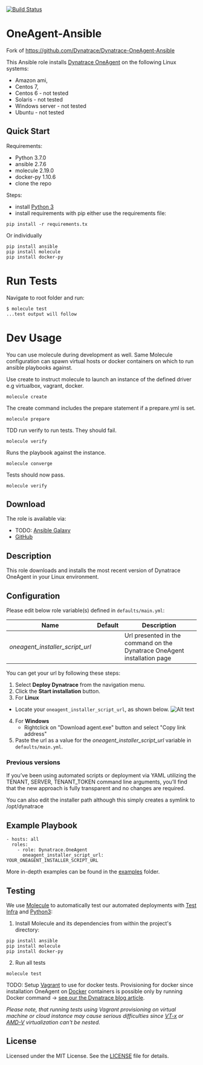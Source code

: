 [![Build Status](https://travis-ci.org/redoceantechnology/Dynatrace-OneAgent-Ansible.svg?branch=development)](https://travis-ci.org/redoceantechnology/Dynatrace-OneAgent-Ansible)
# OneAgent-Ansible
 Fork of https://github.com/Dynatrace/Dynatrace-OneAgent-Ansible

This Ansible role installs [Dynatrace OneAgent](http://www.dynatrace.com) on the following Linux systems:
- Amazon ami,
- Centos 7,
- Centos 6 - not tested
- Solaris - not tested
- Windows server - not tested
- Ubuntu - not tested

## Quick Start
Requirements:
- Python 3.7.0
- ansible 2.7.6
- molecule 2.19.0
- docker-py 1.10.6
- clone the repo

Steps:
- install [Python 3](https://www.python.org/downloads/)
- install requirements
with pip either use the requirements file:
```
pip install -r requirements.tx
```
Or individually
```
pip install ansible
pip install molecule
pip install docker-py
```

# Run Tests
Navigate to root folder and run:
```
$ molecule test
...test output will follow
```

# Dev Usage
You can use molecule during development as well.
Same Molecule configuration can spawn virtual hosts or docker containers on which to run ansible playbooks against.

Use create to instruct molecule to launch an instance of the defined driver e.g virtualbox, vagrant, docker.
```
molecule create
```

The create command includes the prepare statement if a prepare.yml is set.
```
molecule prepare
```

TDD run verify to run tests. They should fail.
```
molecule verify
```

Runs the playbook against the instance.
```
molecule converge
```

Tests should now pass.
```
molecule verify
```

## Download
The role is available via:

- TODO: [Ansible Galaxy]()
- [GitHub](https://github.com/redoceantechnology/Dynatrace-OneAgent-Ansible.git)

## Description
This role downloads and installs the most recent version of Dynatrace OneAgent in your Linux environment.

## Configuration
Please edit below role variable(s) defined in ```defaults/main.yml```:

| Name                                   | Default            | Description
|----------------------------------------|--------------------|------------
| *oneagent_installer_script_url*        |                    | Url presented in the command on the Dynatrace OneAgent installation page

You can get your url by following these steps:

1. Select **Deploy Dynatrace** from the navigation menu.
2. Click the **Start installation** button.
3.  For **Linux**
   - Locate your `oneagent_installer_script_url`, as shown below.
   ![Alt text](https://raw.githubusercontent.com/Dynatrace/Dynatrace-OneAgent-Ansible/images/url_script_screenshot.png)
4. For **Windows**
    - Rightclick on "Download agent.exe" button and select "Copy link address"
5. Paste the url as a value for the *oneagent_installer_script_url* variable in `defaults/main.yml`.

### Previous versions
If you’ve been using automated scripts or deployment via YAML utilizing the TENANT, SERVER, TENANT_TOKEN command line arguments, you’ll find that the new approach is fully transparent and no changes are required.

You can also edit the installer path although this simply creates a symlink to /opt/dynatrace

## Example Playbook
```
- hosts: all
  roles:
    - role: Dynatrace.OneAgent
      oneagent_installer_script_url: YOUR_ONEAGENT_INSTALLER_SCRIPT_URL
```

More in-depth examples can be found in the [examples](https://github.com/redoceantechnology/Dynatrace-OneAgent-Ansible/tree/master/examples) folder.

## Testing
We use [Molecule](https://molecule.readthedocs.io/en/latest/) to automatically test our automated deployments with [Test Infra](https://testinfra.readthedocs.io/en/latest/) and [Python3](https://docs.python.org/3/):

1) Install Molecule and its dependencies from within the project's directory:
```
pip install ansible
pip install molecule
pip install docker-py
```

2) Run all tests
```
molecule test
```

TODO: Setup [Vagrant](https://www.vagrantup.com/) to use for docker tests.
Provisioning for docker since installation OneAgent on [Docker](https://www.docker.com/) containers is possible only by running Docker command -> [see our the Dynatrace blog article](https://www.dynatrace.com/blog/new-docker-image-leverages-bootstrapper-download-oneagent-installer/).

*Please note, that running tests using Vagrant provisioning on virtual machine or cloud instance may cause serious difficulties since [VT-x](https://en.wikipedia.org/wiki/X86_virtualization#Intel_virtualization_.28VT-x.29) or [AMD-V](https://en.wikipedia.org/wiki/X86_virtualization#AMD_virtualization_.28AMD-V.29) virtualization can't be nested.*


## License

Licensed under the MIT License. See the [LICENSE](https://github.com/redoceantechnology/Dynatrace-OneAgent-Ansible/blob/master/LICENSE) file for details.
